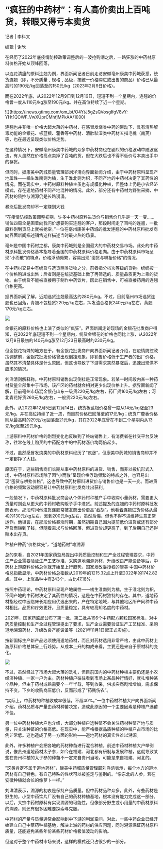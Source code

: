# “疯狂的中药材”：有人高价卖出上百吨货，转眼又得亏本卖货

记者 | 李科文

编辑 | 谢欣

在经历了2022年底疫情防控政策调整后的一波抢购潮之后，一路狂涨的中药材原料价格开始从顶峰回落。

以连花清瘟的原料连翘为例，界面新闻记者日前走访安徽亳州康美中药城获悉，统货连翘（即，不分质量﹑规格﹑品级，按统一价格购进或出售的商品）价格已从最高时的190元/kg回落至的150元/kg（2023年2月9日价格）。

而在2022年底，从2022年12月9日到12月16日，短短不到一个星期内，连翘的价格曾一度从110元/kg涨至190元/kg。并在高位持续了近一个星期。

![](https://inews.gtimg.com/om_bt/O4YtJ5gZsQVosgIfgV8vY-
YHt1QOWF_VwXUprCMhfjMPkAA/1000)

连翘也并非唯一价格大起大落的中药材，在感冒发烧类中药的带动下，具有清热解毒功能的金银花、板蓝根、藿香等中药材、清肺祛湿类中药材五指毛桃（南芪）等，也在最近呈现类似价格走势。

在这种情况下，安徽亳州康美中药城的众多中药材商也在剧烈的价格波动中随波逐流，有人虽然在价格高点卖掉了百吨的货，但在大跌后也不得不低价亏本卖出手中的存货。

但同时，据康美中药城质量管理部刘洋清向界面新闻介绍，由于中药材原料呈现产地属性——橘生淮南则为橘，生于淮北则为枳，不同产地的中药材决定了其药性的情况。而在现实中，中药材原料种植主虽也有规模化种植，但整体上仍是小农经济模式，存在道地药材不同产地混种的情况。此外，部分还有中药材为野生采摘，中药材的质控与溯源仍是长路漫漫。

暴涨后批发商却不一定赚到大钱

“在疫情防控政策调整初期，许多中药材原料进货价与销售价几乎是一天一变……铺位四周全是围着向我问价想要购买连翘的客户，那段时间走了百吨的连翘，一批原料刚到货马上就被抢空。”一位在亳州康美中药城的批发连翘的中药材原料批发商向界面新闻描述销售这样描述当时最火热的场景。

亳州是中国中药材之都，康美中药城则是全国最大的中药材交易市场。此处的中药材原料批发价格基本指导着全国的中药材原料价格走向。由于中药材原料市场呈现“小而散”的特点，价格浮动频繁，容易出现“囤货与哄抬价格”的情况。

在中药材交易中有统货与选货两类货物之分，前者指分档次等级的货物。统统按一个价格购进或出售；后者则是在统货基础上做了再筛选的、质量品质更为上乘的货物。由于统货不能被直接用于制作中药饮片，因此在销售中，可被直接药用的连翘价格更高。

据界面新闻了解，近期选货连翘最高达约280元/kg。不过，目前亳州市场选货连翘也已回落，青翘不包检货220元/kg左右，挥发油合格货240元/kg左右，黄翘170元/kg左右。

![](https://inews.gtimg.com/om_bt/OPlVIjGKm6c8thpjRZXXfkPM9_tksNZnBSxSbqg7CtbUYAA/1000)

金银花的原料价格也上演了类似的“疯狂”。界面新闻走访现场的金银花批发商户得知，在2022年底短短不到一个星期内，统货金银花的价格也同比上涨，从2022年12月9日最初的140元/kg涨至12月23日最高时的230元/kg。

但金银花特殊的地方在于，有金银花批发商户向界面新闻记者介绍，在疫情防控政策调整前，金银花批发价格曾出现倒挂现象，即销售价格低于生产者的出厂价格，虽然其不清楚具体是什么原因。但这也导致了下游需求突然暴涨后，迅速出现供不应求的情况。

刘洋清则解释称，中药材原料销售出现倒挂是正常现象。若某一时间段内某一种药材货量全部集中于市场，该产区的药材就会相对更少出现价格上升。据界面新闻了解，目前亳州市场混金银花山东一级货220元/kg左右，药厂货160元/kg左右；河北青花好货260元/kg左右，一般货220元/kg左右。

此外，从2022年12月5日到12月14日，统货板蓝根价格曾一度从14元/kg涨至23元/kg，并在高位持续了近一周，而目前价格已回落至的17元/kg；统货广藿香价格则从最高时的29元/kg回落至21元/kg，其在2022年底曾在不到二个星期内从13元/kg涨至29元/kg。

上游原料中药材价格的剧烈变化也反映到了终端销售上，有消费者在社交平台反映称，往常在线上购买的中药配方中的中药材涨价均两倍起步。

不过，虽然感冒发烧类的中药材原料经历了“疯涨”，但康美中药城的销售商却并不一定都挣了大钱。

原因在于，这些销售商们长期从事中药材原料的进货、销售，而非以投机形式入场，中药材原料市场除了因“小而散”呈现价格浮动频繁的特点之外，也容易出现“囤货与哄抬价格”，这也导致中药材原料进货价与销售价也是一天一变。而进货价格的频繁波动很容易让中药材原料批发商吐出获利。

一般情况下，中药材原料批发商会从个体药材种植户手中收购小量药材，需要更大货量时则会从更大的中药材收购贩子手中进货。前述提及的连翘的中药材原料批发商表示，那段时间他进货连翘常被友商出价更高“截胡”。他看着连翘进货价格从最初的130元/kg左右，涨到200元/kg左右，虽然后悔，但也不得不进维持生意正常运作。他坦言，在那段价格暴涨时期，虽然初期自己因为提前低价进货或还有部分存货而赚到了钱，但随着需求与价格回落，但进货价却更高了，到了后期自己还得赔本出存货。

种植户种药“价格优先”，“道地药材”难溯源

总的来看，自2021年国家药监局提出中药质量控制和生产全过程管理要求，中药生产企业需要验证生产工艺标准、采购道地溯源药材、升级改良产能设备等后，中药材上游原料价格总体就开始呈上行趋势。国家发改委授权的康美·中国中药材价格总指数显示，中药材价格总指数从2019年的1215.32点上升至2022年的1742.82点。其中，上涨品种中有243个，占比47.18%。

按照中药理论，中药材原料呈现产地属性——橘生淮南则为橘，生于淮北则为枳，不同产地的中药材决定了其药性的情况，这是在中药材独特的存在。其中，道地药材指经过中医临床长期应用优选出来的，产在特定地域，与其他地区所产同种中药材相比，品质和疗效更好，且质量稳定，具有较高知名度的中药材。

2021年，国家药监局公布了第一批、第二批共196个中药配方颗粒国家标准，对中药质量控制和生产全过程管理提出了要求，生产企业需要验证生产工艺标准、采购道地溯源药材、升级改良产能设备等（2021年11月1日起正式实施）。

按新国标生产新产品必须使用道地药材，而且对药材选用非常严格，由此中药材上游原料价格总体呈上行趋势。从成本上升的构成来看，主要还是来自于原材料的变化。

![](https://inews.gtimg.com/om_bt/OqYa_zJttHHxmKleEDTykxr05RiiHXP6CX2gsTq-1EzaUAA/1000)

不过，虽然经过了市场大起大落的洗礼，但目前国内的中药材种植主要仍还是小农经济种植、一家一户为主。药材种植户往往看到市场上某品种行情好，就扎堆种某个品种。但由于药材成熟需要个一年半载，等到收采，供求突然剧增增加，需求保持不变，下乡的收购商压低价，反而形成了“药贱伤农”。

“实际上，中药材的种植收成率很低，不超40%。”一位中药材种植大户向界面新闻介绍。药材品质与产量由药材种苗决定，造成此原因的一个主要因素是种植户选苗不佳。

另一位中药材种植大户也介绍，大部分种植户选种苗不会关注药材种苗产地与质量，只关注种苗的价格高低。在现实中，能严格根据品质种植的种植户占市场的比例非常低。这也造成了另一方面的影响——道地药材的真实性难以溯源。

此外，许多种植户会把各地的药材种苗进行混合种植。前述中药材种植大户举例说，像贵州道地药材太子参，如今在福建、河北都有研制与发展种植，这就导致某些在贵州种植的太子参的种苗不一定来自贵州当地，可能是来自福建、河北的。

“这类肯定不属于道地药材”，康美中药城质量管理部刘洋清表示，每个地方的道地药材有自己特色，有自己特殊的性状可以被鉴定与鉴别的。“像东北的人参，若在安徽种植就会长的像萝卜一样。”

刘洋清表示，溯源的初衷是保持产品质量。但中药材品种众多，此外，有些药材是野生的，小型中药饮片厂没有自己的药材种植基地，根本没有能力完成这一部分。以后，大宗中药材原料有实现溯源的可能性，但像部分野生或小用量的中药材原料的溯源，则还有很多困难要探索与克服。

中药材的产量与质量通常会影响到中下游的利润空间，对此，一些中药企业已经开始建立自己中草药种植基地，解决上游的药材的供应问题，同时溯源保证药材原料质量，还能避免某些年份某些药材价格极值波动的影响。

但这对于整个中药材市场来说，这样的模式还只占很少的一部分。

